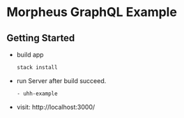 # Morpheus GraphQL Example

## Getting Started

- build app

  ```sh
  stack install 
  ```

- run Server after build succeed.

  ```sh
  - uhh-example
  ```

- visit: http://localhost:3000/
